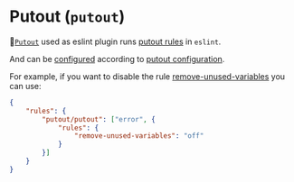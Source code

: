 # Putout (`putout`)

🐊[`Putout`](https://github.com/coderaiser/putout) used as eslint plugin runs [putout rules](https://github.com/coderaiser/putout#built-in-transforms) in `eslint`.

And can be [configured](https://eslint.org/docs/user-guide/configuring#configuring-rules) according to [putout configuration](https://github.com/coderaiser/putout#configuration).

For example, if you want to disable the rule [remove-unused-variables](https://github.com/coderaiser/putout/tree/master/packages/plugin-remove-unused-variables) you can use:

```json
{
    "rules": {
        "putout/putout": ["error", {
            "rules": {
                "remove-unused-variables": "off"
            }
        }]
    }
}
```
